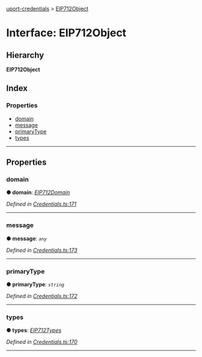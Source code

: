[uport-credentials](../README.md) > [EIP712Object](../interfaces/eip712object.md)

# Interface: EIP712Object

## Hierarchy

**EIP712Object**

## Index

### Properties

* [domain](eip712object.md#domain)
* [message](eip712object.md#message)
* [primaryType](eip712object.md#primarytype)
* [types](eip712object.md#types)

---

## Properties

<a id="domain"></a>

###  domain

**● domain**: *[EIP712Domain](eip712domain.md)*

*Defined in [Credentials.ts:171](https://github.com/uport-project/uport-credentials/blob/c498e74/src/Credentials.ts#L171)*

___
<a id="message"></a>

###  message

**● message**: *`any`*

*Defined in [Credentials.ts:173](https://github.com/uport-project/uport-credentials/blob/c498e74/src/Credentials.ts#L173)*

___
<a id="primarytype"></a>

###  primaryType

**● primaryType**: *`string`*

*Defined in [Credentials.ts:172](https://github.com/uport-project/uport-credentials/blob/c498e74/src/Credentials.ts#L172)*

___
<a id="types"></a>

###  types

**● types**: *[EIP712Types](eip712types.md)*

*Defined in [Credentials.ts:170](https://github.com/uport-project/uport-credentials/blob/c498e74/src/Credentials.ts#L170)*

___

